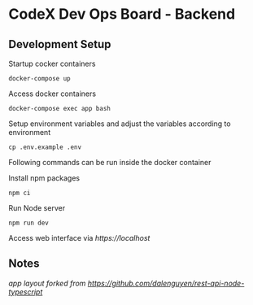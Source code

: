 # CodeX Dev Ops Board - Backend

## Development Setup
Startup cocker containers
```
docker-compose up
```

Access docker containers
```
docker-compose exec app bash
```

Setup environment variables and adjust the variables according to environment
```
cp .env.example .env
```

Following commands can be run inside the docker container

Install npm packages
```
npm ci
```

Run Node server
```
npm run dev
```

Access web interface via *https://localhost*

## Notes
*app layout forked from https://github.com/dalenguyen/rest-api-node-typescript*
